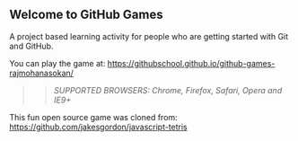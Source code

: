 ## Welcome to GitHub Games

A project based learning activity for people who are getting started with Git and GitHub.

You can play the game at: https://githubschool.github.io/github-games-rajmohanasokan/
>> _*SUPPORTED BROWSERS*: Chrome, Firefox, Safari, Opera and IE9+_

This fun open source game was cloned from: https://github.com/jakesgordon/javascript-tetris
